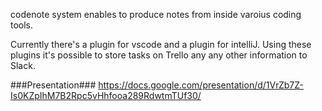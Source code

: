 codenote system enables to produce notes from inside varoius coding tools.

Currently there's a plugin for vscode and a plugin for intelliJ.
Using these plugins it's possible to store tasks on Trello any any other information to Slack.

###Presentation###
https://docs.google.com/presentation/d/1VrZb7Z-Is0KZpIhM7B2Rpc5vHhfooa289RdwtmTUf30/
